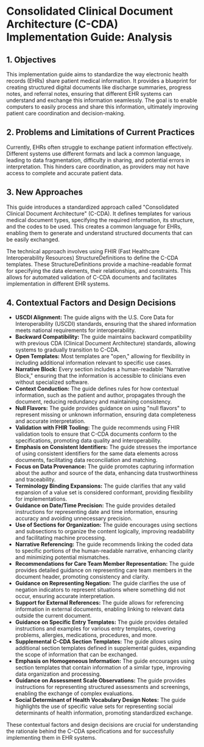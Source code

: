 # Consolidated Clinical Document Architecture (C-CDA) Implementation Guide: Analysis

## 1. Objectives

This implementation guide aims to standardize the way electronic health records (EHRs) share patient medical information. It provides a blueprint for creating structured digital documents like discharge summaries, progress notes, and referral notes, ensuring that different EHR systems can understand and exchange this information seamlessly. The goal is to enable computers to easily process and share this information, ultimately improving patient care coordination and decision-making.

## 2. Problems and Limitations of Current Practices

Currently, EHRs often struggle to exchange patient information effectively. Different systems use different formats and lack a common language, leading to data fragmentation, difficulty in sharing, and potential errors in interpretation. This hinders care coordination, as providers may not have access to complete and accurate patient data.

## 3. New Approaches

This guide introduces a standardized approach called "Consolidated Clinical Document Architecture" (C-CDA). It defines templates for various medical document types, specifying the required information, its structure, and the codes to be used. This creates a common language for EHRs, enabling them to generate and understand structured documents that can be easily exchanged.

The technical approach involves using FHIR (Fast Healthcare Interoperability Resources) StructureDefinitions to define the C-CDA templates. These StructureDefinitions provide a machine-readable format for specifying the data elements, their relationships, and constraints. This allows for automated validation of C-CDA documents and facilitates implementation in different EHR systems.

## 4. Contextual Factors and Design Decisions

- **USCDI Alignment:** The guide aligns with the U.S. Core Data for Interoperability (USCDI) standards, ensuring that the shared information meets national requirements for interoperability.
- **Backward Compatibility:** The guide maintains backward compatibility with previous CDA (Clinical Document Architecture) standards, allowing systems to gradually transition to C-CDA.
- **Open Templates:** Most templates are "open," allowing for flexibility in including additional information relevant to specific use cases.
- **Narrative Block:** Every section includes a human-readable "Narrative Block," ensuring that the information is accessible to clinicians even without specialized software.
- **Context Conduction:** The guide defines rules for how contextual information, such as the patient and author, propagates through the document, reducing redundancy and maintaining consistency.
- **Null Flavors:** The guide provides guidance on using "null flavors" to represent missing or unknown information, ensuring data completeness and accurate interpretation.
- **Validation with FHIR Tooling:** The guide recommends using FHIR validation tools to ensure that C-CDA documents conform to the specifications, promoting data quality and interoperability.
- **Emphasis on Consistent Identifiers:** The guide stresses the importance of using consistent identifiers for the same data elements across documents, facilitating data reconciliation and matching.
- **Focus on Data Provenance:** The guide promotes capturing information about the author and source of the data, enhancing data trustworthiness and traceability.
- **Terminology Binding Expansions:** The guide clarifies that any valid expansion of a value set is considered conformant, providing flexibility for implementations.
- **Guidance on Date/Time Precision:** The guide provides detailed instructions for representing date and time information, ensuring accuracy and avoiding unnecessary precision.
- **Use of Sections for Organization:** The guide encourages using sections and subsections to organize the content logically, improving readability and facilitating machine processing.
- **Narrative Referencing:** The guide recommends linking the coded data to specific portions of the human-readable narrative, enhancing clarity and minimizing potential mismatches.
- **Recommendations for Care Team Member Representation:** The guide provides detailed guidance on representing care team members in the document header, promoting consistency and clarity.
- **Guidance on Representing Negation:** The guide clarifies the use of negation indicators to represent situations where something did not occur, ensuring accurate interpretation.
- **Support for External References:** The guide allows for referencing information in external documents, enabling linking to relevant data outside the current document.
- **Guidance on Specific Entry Templates:** The guide provides detailed instructions and examples for various entry templates, covering problems, allergies, medications, procedures, and more.
- **Supplemental C-CDA Section Templates:** The guide allows using additional section templates defined in supplemental guides, expanding the scope of information that can be exchanged.
- **Emphasis on Homogeneous Information:** The guide encourages using section templates that contain information of a similar type, improving data organization and processing.
- **Guidance on Assessment Scale Observations:** The guide provides instructions for representing structured assessments and screenings, enabling the exchange of complex evaluations.
- **Social Determinant of Health Vocabulary Design Notes:** The guide highlights the use of specific value sets for representing social determinants of health information, promoting standardized exchange.

These contextual factors and design decisions are crucial for understanding the rationale behind the C-CDA specifications and for successfully implementing them in EHR systems.

